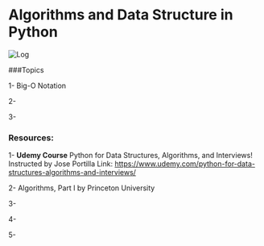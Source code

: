 # Algorithms and Data Structure in Python 

![Log](https://sunsetmediawave.files.wordpress.com/2014/11/2-1.gif)


###Topics 

1- Big-O Notation


2-


3-





### Resources:

1- __Udemy Course__ Python for Data Structures, Algorithms, and Interviews! Instructed by Jose Portilla 
Link: https://www.udemy.com/python-for-data-structures-algorithms-and-interviews/

2- Algorithms, Part I by Princeton University

3-


4-


5-
